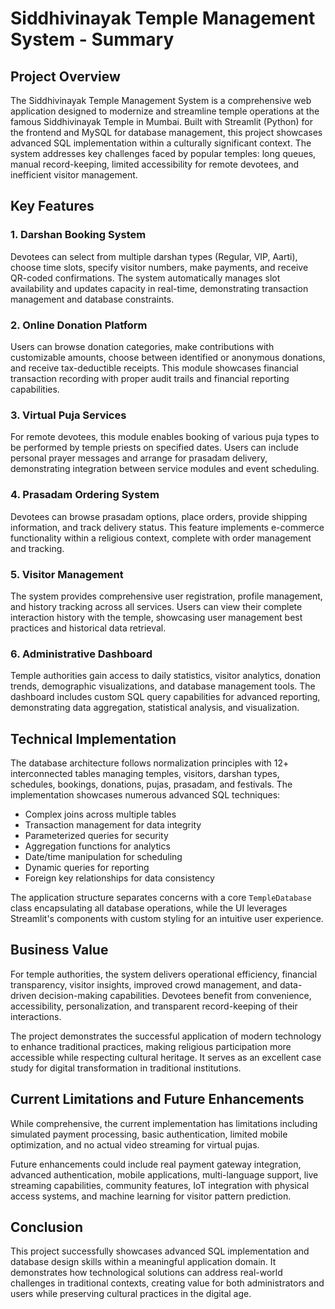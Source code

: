# Siddhivinayak Temple Management System - Summary

## Project Overview

The Siddhivinayak Temple Management System is a comprehensive web application designed to modernize and streamline temple operations at the famous Siddhivinayak Temple in Mumbai. Built with Streamlit (Python) for the frontend and MySQL for database management, this project showcases advanced SQL implementation within a culturally significant context. The system addresses key challenges faced by popular temples: long queues, manual record-keeping, limited accessibility for remote devotees, and inefficient visitor management.

## Key Features

### 1. Darshan Booking System
Devotees can select from multiple darshan types (Regular, VIP, Aarti), choose time slots, specify visitor numbers, make payments, and receive QR-coded confirmations. The system automatically manages slot availability and updates capacity in real-time, demonstrating transaction management and database constraints.

### 2. Online Donation Platform
Users can browse donation categories, make contributions with customizable amounts, choose between identified or anonymous donations, and receive tax-deductible receipts. This module showcases financial transaction recording with proper audit trails and financial reporting capabilities.

### 3. Virtual Puja Services
For remote devotees, this module enables booking of various puja types to be performed by temple priests on specified dates. Users can include personal prayer messages and arrange for prasadam delivery, demonstrating integration between service modules and event scheduling.

### 4. Prasadam Ordering System
Devotees can browse prasadam options, place orders, provide shipping information, and track delivery status. This feature implements e-commerce functionality within a religious context, complete with order management and tracking.

### 5. Visitor Management
The system provides comprehensive user registration, profile management, and history tracking across all services. Users can view their complete interaction history with the temple, showcasing user management best practices and historical data retrieval.

### 6. Administrative Dashboard
Temple authorities gain access to daily statistics, visitor analytics, donation trends, demographic visualizations, and database management tools. The dashboard includes custom SQL query capabilities for advanced reporting, demonstrating data aggregation, statistical analysis, and visualization.

## Technical Implementation

The database architecture follows normalization principles with 12+ interconnected tables managing temples, visitors, darshan types, schedules, bookings, donations, pujas, prasadam, and festivals. The implementation showcases numerous advanced SQL techniques:

- Complex joins across multiple tables
- Transaction management for data integrity
- Parameterized queries for security
- Aggregation functions for analytics
- Date/time manipulation for scheduling
- Dynamic queries for reporting
- Foreign key relationships for data consistency

The application structure separates concerns with a core `TempleDatabase` class encapsulating all database operations, while the UI leverages Streamlit's components with custom styling for an intuitive user experience.

## Business Value

For temple authorities, the system delivers operational efficiency, financial transparency, visitor insights, improved crowd management, and data-driven decision-making capabilities. Devotees benefit from convenience, accessibility, personalization, and transparent record-keeping of their interactions.

The project demonstrates the successful application of modern technology to enhance traditional practices, making religious participation more accessible while respecting cultural heritage. It serves as an excellent case study for digital transformation in traditional institutions.

## Current Limitations and Future Enhancements

While comprehensive, the current implementation has limitations including simulated payment processing, basic authentication, limited mobile optimization, and no actual video streaming for virtual pujas.

Future enhancements could include real payment gateway integration, advanced authentication, mobile applications, multi-language support, live streaming capabilities, community features, IoT integration with physical access systems, and machine learning for visitor pattern prediction.

## Conclusion

This project successfully showcases advanced SQL implementation and database design skills within a meaningful application domain. It demonstrates how technological solutions can address real-world challenges in traditional contexts, creating value for both administrators and users while preserving cultural practices in the digital age.
